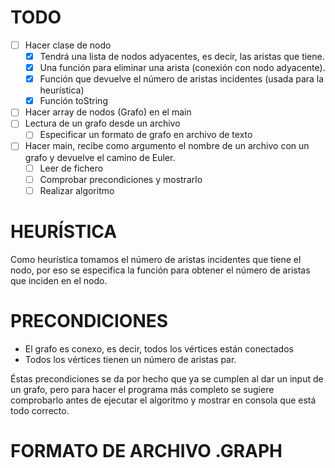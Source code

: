 # TODO
- [ ] Hacer clase de nodo
  - [X] Tendrá una lista de nodos adyacentes, es decir, las aristas que tiene.
  - [X] Una función para eliminar una arista (conexión con nodo adyacente).
  - [X] Función que devuelve el número de aristas incidentes (usada para la heurística)
  - [X] Función toString
- [ ] Hacer array de nodos (Grafo) en el main
- [ ] Lectura de un grafo desde un archivo
  - [ ] Especificar un formato de grafo en archivo de texto
- [ ] Hacer main, recibe como argumento el nombre de un archivo con un grafo y devuelve el camino de Euler.
  - [ ] Leer de fichero
  - [ ] Comprobar precondiciones y mostrarlo
  - [ ] Realizar algoritmo

# HEURÍSTICA
Como heurística tomamos el número de aristas incidentes que tiene el nodo, por eso se especifica la función para obtener el número de aristas que inciden en el nodo.
# PRECONDICIONES
- El grafo es conexo, es decir, todos los vértices están conectados
- Todos los vértices tienen un número de aristas par.

Éstas precondiciones se da por hecho que ya se cumplen al dar un input de un grafo, pero para hacer el programa más completo se sugiere comprobarlo antes de ejecutar el algoritmo y mostrar en consola que está todo correcto.

# FORMATO DE ARCHIVO .GRAPH
